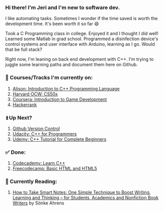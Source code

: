 <!--
**jerixmx/jerixmx** is a ✨ _special_ ✨ repository because its `README.md` (this file) appears on your GitHub profile.

Here are some ideas to get you started:

- 🔭 I’m currently working on ...
- 🌱 I’m currently learning ...
- 👯 I’m looking to collaborate on ...
- 🤔 I’m looking for help with ...
- 💬 Ask me about ...
- 📫 How to reach me: ...
- 😄 Pronouns: ...
- ⚡ Fun fact: ...
-->

### Hi there! I'm Jeri and I'm new to software dev.

I like automating tasks. Sometimes I wonder if the time saved is worth the development time. It's been worth it so far 😄

Took a C Programming class in college. Enjoyed it and I thought I did well! Learned some Matlab in grad school. Programmed a disinfection device's control systems and user interface with Arduino, learning as I go. Would that be full stack?

Right now, I'm leaning on back end development with C++. I'm trying to juggle some learning paths and document them here on Github.

### 📝 Courses/Tracks I'm currently on:
1. [Alison: Introduction to C++ Programming Language](https://alison.com/course/introduction-to-c-plus-plus-programming-language)
2. [Harvard OCW: CS50x](https://cs50.harvard.edu/x/2021/)
3. [Coursera: Introduction to Game Development](https://www.coursera.org/learn/game-development/home/welcome)
4. [Hackerrank](https://www.hackerrank.com/jerixmx)

### ⏫ Up Next?
1. [Github Version Control](https://github.com/dipakkr/A-to-Z-Resources-for-Students#111-git-and-github)
2. [Udacity: C++ for Programmers](https://classroom.udacity.com/courses/ud210)
3. [Udemy: C++ Tutorial for Complete Beginners](https://www.udemy.com/share/101qVCAEQaeFlTQH4=/)

### ✅ Done:
1. [Codecademy: Learn C++](https://www.codecademy.com/learn/learn-c-plus-plus)
2. [Freecodecamp: Basic HTML and HTML5](https://www.freecodecamp.org/learn/responsive-web-design/#basic-html-and-html5)

### 📗 Currently Reading:
1. [How to Take Smart Notes: One Simple Technique to Boost Writing, Learning and Thinking – for Students, Academics and Nonfiction Book Writers](https://books.google.com.ph/books/about/How_to_Take_Smart_Notes.html?id=lHDsDwAAQBAJ&source=kp_book_description&redir_esc=y) by Sönke Ahrens
